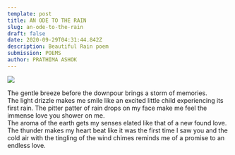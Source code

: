 ```yaml
---
template: post
title: AN ODE TO THE RAIN
slug: an-ode-to-the-rain
draft: false
date: 2020-09-29T04:31:44.842Z
description: Beautiful Rain poem
submission: POEMS
author: PRATHIMA ASHOK
---
```

![](/media/wz6oa1601355323.jpg)



The gentle breeze before the downpour brings a storm of memories.\
The light drizzle makes me smile like an excited little child experiencing its first rain. The pitter patter of rain drops on my face make me feel the immense love you shower on me.\
The aroma of the earth gets my senses elated like that of a new found love.\
The thunder makes my heart beat like it was the first time I saw you and the cold air with the tingling of the wind chimes reminds me of a promise to an endless love.